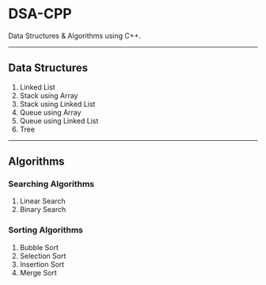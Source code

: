 # DSA-CPP
Data Structures &amp; Algorithms using C++.

---

## Data Structures

1. Linked List
2. Stack using Array
3. Stack using Linked List
4. Queue using Array
5. Queue using Linked List
6. Tree

---

## Algorithms

### Searching Algorithms

1. Linear Search
2. Binary Search

### Sorting Algorithms

1. Bubble Sort
2. Selection Sort
3. Insertion Sort
4. Merge Sort
